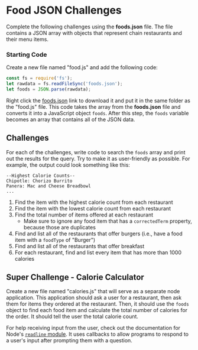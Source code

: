 # Food JSON Challenges
Complete the following challenges using the **foods.json** file. The file contains a JSON array with objects that represent chain restaurants and their menu items.

### Starting Code
Create a new file named "food.js" and add the following code:
```js
const fs = require('fs');
let rawdata = fs.readFileSync('foods.json');
let foods = JSON.parse(rawdata);
```

Right click the <a href="foods.json" target="_blank">foods.json</a> link to download it and put it in the same folder as the "food.js" file. This code takes the array from the **foods.json** file and converts it into a JavaScript object `foods`. After this step, the `foods` variable becomes an array that contains all of the JSON data.

## Challenges
For each of the challenges, write code to search the `foods` array and print out the results for the query. Try to make it as user-friendly as possible. For example, the output could look something like this:
```
--Highest Calorie Counts--
Chipotle: Chorizo Burrito
Panera: Mac and Cheese Breadbowl
...
```

1. Find the item with the highest calorie count from each restaurant
1. Find the item with the lowest calorie count from each restaurant
1. Find the total number of items offered at each restaurant
    - Make sure to ignore any food item that has a `correctedTerm` property, because those are duplicates
1. Find and list all of the restaurants that offer burgers (i.e., have a food item with a `foodType` of "Burger")
1. Find and list all of the restaurants that offer breakfast
1. For each restaurant, find and list every item that has more than 1000 calories

## Super Challenge - Calorie Calculator
Create a new file named "calories.js" that will serve as a separate node application. This application should ask a user for a restaurant, then ask them for items they ordered at the restaurant. Then, it should use the `foods` object to find each food item and calculate the total number of calories for the order. It should tell the user the total calorie count.

For help receiving input from the user, check out the documentation for Node's [`readline` module](https://nodejs.org/api/readline.html#readline_readline). It uses callbacks to allow programs to respond to a user's input after prompting them with a question.